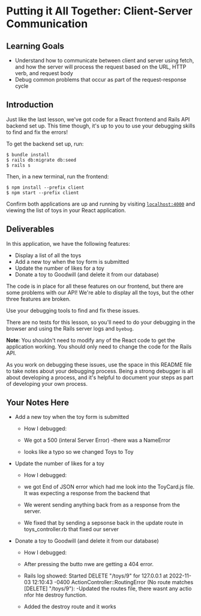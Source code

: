 # Putting it All Together: Client-Server Communication

## Learning Goals

- Understand how to communicate between client and server using fetch, and how
  the server will process the request based on the URL, HTTP verb, and request
  body
- Debug common problems that occur as part of the request-response cycle

## Introduction

Just like the last lesson, we've got code for a React frontend and Rails API
backend set up. This time though, it's up to you to use your debugging skills to
find and fix the errors!

To get the backend set up, run:

```console
$ bundle install
$ rails db:migrate db:seed
$ rails s
```

Then, in a new terminal, run the frontend:

```console
$ npm install --prefix client
$ npm start --prefix client
```

Confirm both applications are up and running by visiting
[`localhost:4000`](http://localhost:4000) and viewing the list of toys in your
React application.

## Deliverables

In this application, we have the following features:

- Display a list of all the toys
- Add a new toy when the toy form is submitted
- Update the number of likes for a toy
- Donate a toy to Goodwill (and delete it from our database)

The code is in place for all these features on our frontend, but there are some
problems with our API! We're able to display all the toys, but the other three
features are broken.

Use your debugging tools to find and fix these issues.

There are no tests for this lesson, so you'll need to do your debugging in the
browser and using the Rails server logs and `byebug`.

**Note**: You shouldn't need to modify any of the React code to get the
application working. You should only need to change the code for the Rails API.

As you work on debugging these issues, use the space in this README file to take
notes about your debugging process. Being a strong debugger is all about
developing a process, and it's helpful to document your steps as part of
developing your own process.

## Your Notes Here

- Add a new toy when the toy form is submitted

  - How I debugged:

  - We got a 500 (interal Server Error)
  -there was a NameError
  - looks like a typo so we changed Toys to Toy

- Update the number of likes for a toy

  - How I debugged:

  - we got End of JSON error which had me look into the ToyCard.js file. It was expecting a response from the backend that
  - We werent sending anything back from as a response from the server.
  - We fixed that by sending a sepsonse back in the update route in toys_controller.rb that fixed our server

- Donate a toy to Goodwill (and delete it from our database)

  - How I debugged:

  - After pressing the butto nwe are getting a 404 error.
  - Rails log showed: Started DELETE "/toys/9" for 127.0.0.1 at 2022-11-03 12:10:43 -0400
ActionController::RoutingError (No route matches [DELETE] "/toys/9"):
  -Updated the routes file, there wasnt any actio nfor hte destroy function.
  - Added the destroy route and it works
